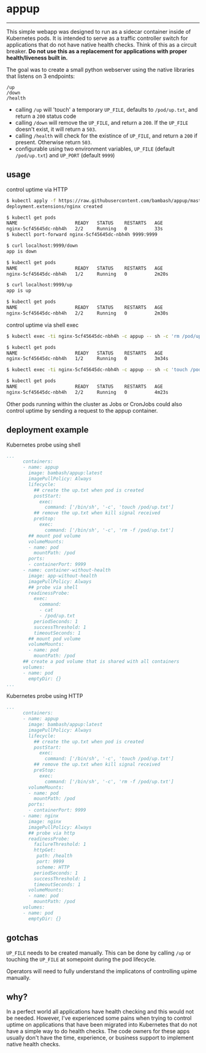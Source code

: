 # appup
---
This simple webapp was designed to run as a sidecar container inside of Kubernetes pods. It is intended to serve as a traffic controller switch for applications that do not have native health checks. Think of this as a circuit breaker. __Do not use this as a replacement for applications with proper health/liveness built in.__

The goal was to create a small python webserver using the native libraries that listens on 3 endpoints:
```
/up
/down
/health
```

- calling `/up` will 'touch' a temporary `UP_FILE`, defaults to `/pod/up.txt`, and return a `200` status code
- calling `/down` will remove the `UP_FILE`, and return a `200`. If the `UP_FILE` doesn't exist, it will return a `503`.
- calling `/health` will check for the existince of `UP_FILE`, and return a `200` if present. Otherwise return `503`.
- configurable using two environment variables, `UP_FILE` (default `/pod/up.txt`) and `UP_PORT` (default `9999`)

## usage
control uptime via HTTP
```bash
$ kubectl apply -f https://raw.githubusercontent.com/bambash/appup/master/examples/with-http-check.yml
deployment.extensions/nginx created

$ kubectl get pods
NAME                     READY   STATUS    RESTARTS   AGE
nginx-5cf45645dc-nbh4h   2/2     Running   0          33s
$ kubectl port-forward nginx-5cf45645dc-nbh4h 9999:9999

$ curl localhost:9999/down
app is down

$ kubectl get pods
NAME                     READY   STATUS    RESTARTS   AGE
nginx-5cf45645dc-nbh4h   1/2     Running   0          2m20s

$ curl localhost:9999/up
app is up

$ kubectl get pods
NAME                     READY   STATUS    RESTARTS   AGE
nginx-5cf45645dc-nbh4h   2/2     Running   0          2m30s
```
control uptime via shell exec
```bash
$ kubectl exec -ti nginx-5cf45645dc-nbh4h -c appup -- sh -c 'rm /pod/up.txt'

$ kubectl get pods
NAME                     READY   STATUS    RESTARTS   AGE
nginx-5cf45645dc-nbh4h   1/2     Running   0          3m34s

$ kubectl exec -ti nginx-5cf45645dc-nbh4h -c appup -- sh -c 'touch /pod/up.txt'

$ kubectl get pods
NAME                     READY   STATUS    RESTARTS   AGE
nginx-5cf45645dc-nbh4h   2/2     Running   0          4m23s
```

Other pods running within the cluster as Jobs or CronJobs could also control uptime by sending a request to the appup container.

## deployment example
Kubernetes probe using shell
```YAML
...
      containers:
      - name: appup
        image: bambash/appup:latest
        imagePullPolicy: Always
        lifecycle:
          ## create the up.txt when pod is created
          postStart:
            exec:
              command: ['/bin/sh', '-c', 'touch /pod/up.txt']
          ## remove the up.txt when kill signal received
          preStop:
            exec:
              command: ['/bin/sh', '-c', 'rm -f /pod/up.txt']
        ## mount pod volume
        volumeMounts:
        - name: pod
          mountPath: /pod
        ports:
        - containerPort: 9999
      - name: container-without-health
        image: app-without-health
        imagePullPolicy: Always
        ## probe via shell
        readinessProbe:
          exec:
            command:
            - cat
            - /pod/up.txt
          periodSeconds: 1
          successThreshold: 1
          timeoutSeconds: 1
        ## mount pod volume
        volumeMounts:
        - name: pod
          mountPath: /pod
      ## create a pod volume that is shared with all containers
      volumes:
      - name: pod
        emptyDir: {}
...
```

Kubernetes probe using HTTP
```YAML
...
      containers:
      - name: appup
        image: bambash/appup:latest
        imagePullPolicy: Always
        lifecycle:
          ## create the up.txt when pod is created
          postStart:
            exec:
              command: ['/bin/sh', '-c', 'touch /pod/up.txt']
          ## remove the up.txt when kill signal received
          preStop:
            exec:
              command: ['/bin/sh', '-c', 'rm -f /pod/up.txt']
        volumeMounts:
        - name: pod
          mountPath: /pod
        ports:
        - containerPort: 9999
      - name: nginx
        image: nginx
        imagePullPolicy: Always
        ## probe via http
        readinessProbe:
          failureThreshold: 1
          httpGet:
           path: /health
           port: 9999
           scheme: HTTP
          periodSeconds: 1
          successThreshold: 1
          timeoutSeconds: 1
        volumeMounts:
        - name: pod
          mountPath: /pod
      volumes:
      - name: pod
        emptyDir: {}
```

## gotchas

`UP_FILE` needs to be created manually. This can be done by calling `/up` or touching the `UP_FILE` at somepoint during the pod lifecycle. 

Operators will need to fully understand the implicatons of controlling  upime manually.

## why?
In a perfect world all applications have health checking and this would not be needed. However, I've experienced some pains when trying to control uptime on applications that have been migrated into Kubernetes that do not have a simple way to do health checks. The code owners for these apps usually don't have the time, experience, or business support to implement native health checks.
